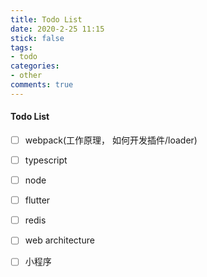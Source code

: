 ```yaml
---
title: Todo List
date: 2020-2-25 11:15
stick: false
tags:
- todo
categories:
- other
comments: true
---
```



<!-- more -->

#### Todo List

- [ ] webpack(工作原理， 如何开发插件/loader)
- [ ] typescript
- [ ] node
- [ ] flutter
- [ ] redis
- [ ] web architecture
- [ ] 小程序

